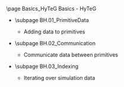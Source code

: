 \page Basics_HyTeG Basics - HyTeG

* \subpage BH.01_PrimitiveData
    - Adding data to primitives
    
* \subpage BH.02_Communication
    - Communicate data between primitives

* \subpage BH.03_Indexing
    - Iterating over simulation data
